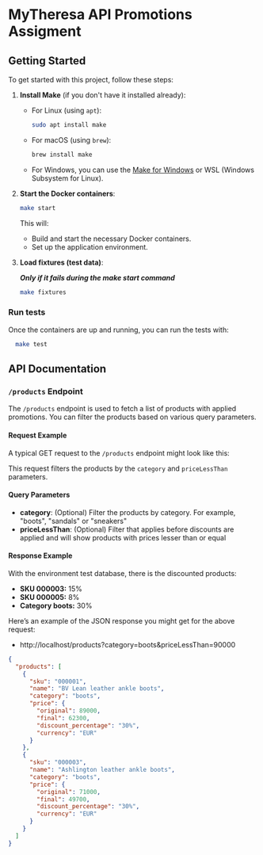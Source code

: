 # MyTheresa API Promotions Assigment

## Getting Started

To get started with this project, follow these steps:

1. **Install Make** (if you don't have it installed already):
    - For Linux (using `apt`):
      ```bash
      sudo apt install make
      ```
    - For macOS (using `brew`):
      ```bash
      brew install make
      ```
    - For Windows, you can use the [Make for Windows](https://sourceforge.net/projects/gnuwin32/) or WSL (Windows Subsystem for Linux).


2. **Start the Docker containers**:
    ```bash
    make start
    ```

   This will:
    - Build and start the necessary Docker containers.
    - Set up the application environment.

    
3. **Load fixtures (test data)**:
   
    ***Only if it fails during the make start command***
    ```bash
    make fixtures
    ```
### Run tests

Once the containers are up and running, you can run the tests with:

```bash
  make test
```

## API Documentation

### `/products` Endpoint

The `/products` endpoint is used to fetch a list of products with applied promotions. You can filter the products based on various query parameters.

#### Request Example

A typical GET request to the `/products` endpoint might look like this:

This request filters the products by the `category` and `priceLessThan` parameters.

#### Query Parameters

- **category**: (Optional) Filter the products by category. For example, "boots", "sandals" or "sneakers"
- **priceLessThan**: (Optional) Filter that applies before discounts are applied and will show products with prices lesser than or equal

#### Response Example

With the environment test database, there is the discounted products:
- **SKU 000003:** 15%
- **SKU 000005:** 8%
- **Category boots:** 30%

Here’s an example of the JSON response you might get for the above request:
- http://localhost/products?category=boots&priceLessThan=90000

```json
{
  "products": [
    {
      "sku": "000001",
      "name": "BV Lean leather ankle boots",
      "category": "boots",
      "price": {
        "original": 89000,
        "final": 62300,
        "discount_percentage": "30%",
        "currency": "EUR"
      }
    },
    {
      "sku": "000003",
      "name": "Ashlington leather ankle boots",
      "category": "boots",
      "price": {
        "original": 71000,
        "final": 49700,
        "discount_percentage": "30%",
        "currency": "EUR"
      }
    }
  ]
}


